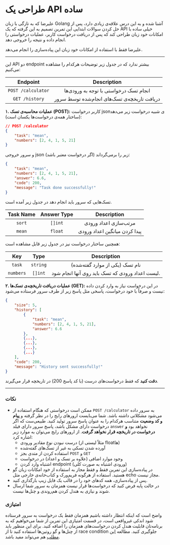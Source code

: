 # طراحی یک API ساده

علیرضا که به تازگی با زبان Golang آشنا شده و به این درس علاقه‌ی زیادی دارد، پس از حل کردن سوالات ابتدایی این تمرین تصمیم به این گرفته که یک API خیلی ساده با امکانات خود زبان طراحی کند که پس از دریافت درخواست کاربر، عملیات درخواستی را انجام داده و نتیجه را خروجی دهد.

علیرضا فقط با استفاده از امکانات خود زبان این پیاده‌سازی را انجام می‌دهد.

----------

این API دو endpoint بیشتر ندارد که در جدول زیر توضیحات هرکدام را مشاهده می‌کنیم:

|   Endpoint   |   Description   |
|:---------------:|:------------:|
|`POST /calculator`|انجام تسک درخواستی با توجه به ورودی‌ها|
|`GET /history`|دریافت تاریخچه‌ی تسک‌های انجام‌شده توسط سرور|

**۱. عملیات محاسبه‌ی تسک (POST):**
کاربر درخواست jsonی شبیه درخواست زیر می‌دهد (ساختار همه‌ی درخواست‌ها یکسان است):

```JSON
// POST /calculator
{
	"task": "mean",
	"numbers": [2, 4, 1, 5, 21]
}
```
و سرور خروجی json زیر را برمی‌گرداند (اگر درخواست معتبر باشد):
```JSON
{
	"task": "mean",
	"numbers": [2, 4, 1, 5, 21],
	"answer": 6.6,
	"code": 200,
	"message": "Task done successfully!"
}
```
تسک‌هایی که سرور باید انجام دهد در جدول زیر آمده است.

|   Task Name   | Answer Type   |   Description   |
|:---------------:|:-------------:|:-------------:|
|`sort`|`[]int`|مرتب‌سازی اعداد ورودی|
|`mean`|`float`|پیدا کردن میانگین اعداد ورودی|

همچنین ساختار درخواست نیز در جدول زیر قابل مشاهده است:

|   Key   |   Type   |   Description   |
|:---------------:|:--------:|:-------:|
|`task`|`string`|نام تسک (یکی از موارد گفته‌شده)|
|`numbers`|`[]int`|لیست اعداد ورودی که تسک باید روی آنها انجام شود.|

**۲. عملیات دریافت تاریخچه‌ی تسک‌ها (GET):**
در این درخواست نیاز به وارد کردن داده نیست و صرفاً با خود درخواست،‌ پاسخی مثل پاسخ زیر از طرف سرور فرستاده می‌شود:
```JSON
{
	"size": 5,
	"history": [
		{
			"task": "mean",
			"numbers": [2, 4, 1, 5, 21],
			"answer": 6.6
		},
		{...},
		{...},
		{...},
		{...}
	],
	"code": 200,
	"message": "History sent successfully!"
}
```
**دقت کنید** که فقط درخواست‌های درست (با کد پاسخ 200) در تاریخچه قرار می‌گیرند.

----------

### نکات
+ ممکن است درخواستی که هنگام استفاده از `POST /calculator` به سرور داده می‌شود مشکلاتی داشته باشد. شما می‌بایست ارورهای رایج را در نظر گرفته و **پیام و کد وضعیت** متناسب هرکدام را به عنوان پاسخ سرور تولید کنید. طبیعی‌ست که اگر درخواست دارای مشکل باشد، پاسخ سرور دارای فیلد `answer` نخواهد بود **و درخواست در تاریخچه قرار نخواهد گرفت**. از ارور‌های رایج می‌توان به موارد زیر اشاره کرد: 
	+ درست نبودن نوع مقادیر ورودی (مثلاً لیستی از floatها) 
	+ آورده شدن تسکی به غیر از تسک‌های گفته‌شده
	+ استفاده کردن از متدی بجز `POST‍` و `GET`
	+ وجود موارد اضافی (علاوه بر تسک و اعداد) در درخواست
	+ اشتباه وارد کردن endpoint (ورودی اشتباه به صورت کلی)
+ در پیاده‌سازی این تمرین فقط و فقط مجاز به استفاده از خود امکانات زبان گو هستید. استفاده از هرگونه فریم‌ورک و کتاب‌خانه‌ی خارجی مثل echo مجاز نیست.
+ پس از پیاده‌سازی، همه کدهای خود را در قالب یک فایل زیپ بارگذاری کنید.
+ در حالت پایه فرض کنید که درخواست‌ها قرار نیست همزمان به سرور شما ارسال شوند و نیازی به هندل کردن هم‌روندی و چنل‌ها نیست.

### امتیازی
واضح‌ است که اینکه انتظار داشته‌ باشیم همزمان فقط یک درخواست به سرور فرستاده‌ شود اندکی غیرواقعی است، در قسمت امتیازی این تمرین از شما می‌خواهیم که به برنامه‌تان قابلیت هندل کردن درخواست‌های همزمان را اضافه کنید. برای این منظور باید از چنل‌ها و گو روتین‌ها استفاده کنید تا از race condition جلوگیری کنید. مطالعه [این مطلب](https://medium.com/dm03514-tech-blog/golang-introduction-to-race-conditions-for-the-web-engineer-738513ab2ec2) هم می‌تواند مفید باشد.
